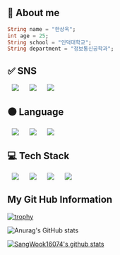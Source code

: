 ## 📱 About me

```dart
String name = "한상욱";
int age = 25;
String school = "인덕대학교";
String department = "정보통신공학과";
```

## ✅ SNS
<div>
  <img src="https://img.shields.io/badge/Blog-20C997?style=flat-square&logo=velog&logoColor=white" style="height : auto; margin-left : 10px; margin-right : 10px;"/>
  <img src="https://img.shields.io/badge/Instagram-E4405F?style=flat-square&logo=instagram&logoColor=white" style="height : auto; margin-left : 10px; margin-right : 10px;"/>
  <img src="https://img.shields.io/badge/KakaoTalk-FFCD00?style=flat-square&logo=kakaotalk&logoColor=white" style="height : auto; margin-left : 10px; margin-right : 10px;"/>
</div>

## ⚫️ Language
<div>
<img src="https://img.shields.io/badge/Python-3776AB?style=flat-square&logo=python&logoColor=white" style="height : auto; margin-left : 10px; margin-right : 10px;"/>
<img src="https://img.shields.io/badge/Dart-0175C2?style=flat-square&logo=dart&logoColor=white" style="height : auto; margin-left : 10px; margin-right : 10px;"/>
<img src="https://img.shields.io/badge/Kotlin-7F52FF?style=flat-square&logo=dart&logoColor=white" style="height : auto; margin-left : 10px; margin-right : 10px;"/>
</div>

## 💻 Tech Stack
<div>
<img src="https://img.shields.io/badge/Flutter-02569B?style=flat-square&logo=Flutter&logoColor=white" style="height : auto; margin-left : 10px; margin-right : 10px;"/>
<img src="https://img.shields.io/badge/Spring Boot-6DB33F?style=flat-square&logo=git&logoColor=white" style="height : auto; margin-left : 10px; margin-right : 10px;"/>
<img src="https://img.shields.io/badge/Firebase-FFCA28?style=flat-square&logo=firebase&logoColor=white" style="height : auto; margin-left : 10px; margin-right : 10px;"/>
<img src="https://img.shields.io/badge/Git-F05032?style=flat-square&logo=git&logoColor=white" style="height : auto; margin-left : 10px; margin-right : 10px;"/>
</div>


## My Git Hub Information
[![trophy](https://github-profile-trophy.vercel.app/?username=SangWook16074)](https://github.com/ryo-ma/github-profile-trophy)

![Anurag's GitHub stats](https://github-readme-stats.vercel.app/api?username=사용자ID&show_icons=true&theme=radical)

[![SangWook16074's github stats](https://github-readme-stats.vercel.app/api/top-langs/?username=SangWook16074&show_icons=true&hide_border=true&title_color=004386&icon_color=004386&layout=compact)](https://github.com/SangWook16074)

<!--
**SangWook16074/SangWook16074** is a ✨ _special_ ✨ repository because its `README.md` (this file) appears on your GitHub profile.

Here are some ideas to get you started:

- 🔭 I’m currently working on ...
- 🌱 I’m currently learning ...
- 👯 I’m looking to collaborate on ...
- 🤔 I’m looking for help with ...
- 💬 Ask me about ...
- 📫 How to reach me: ...
- 😄 Pronouns: ...
- ⚡ Fun fact: ...
-->
